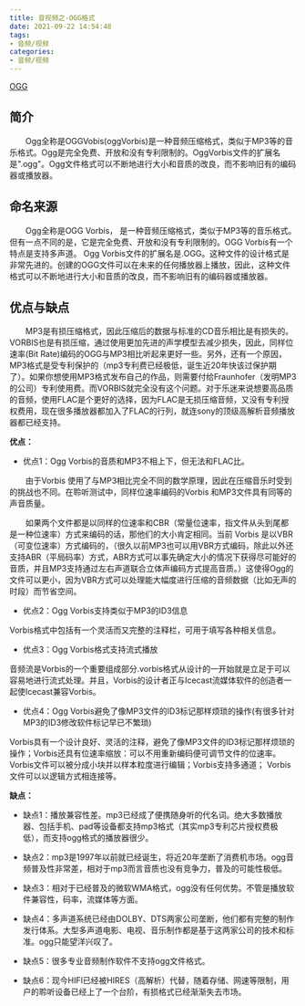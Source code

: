 ```yaml
---
title: 音视频之-OGG格式
date: 2021-09-22 14:54:48
tags:
- 音频/视频
categories: 
- 音频/视频
---
```


[OGG](https://baike.baidu.com/item/Ogg)

## 简介

&emsp;&emsp;Ogg全称是OGGVobis(oggVorbis)是一种音频压缩格式，类似于MP3等的音乐格式。Ogg是完全免费、开放和没有专利限制的。OggVorbis文件的扩展名是".ogg"。Ogg文件格式可以不断地进行大小和音质的改良，而不影响旧有的编码器或播放器。

## 命名来源

&emsp;&emsp;Ogg全称是OGG Vorbis， 是一种音频压缩格式，类似于MP3等的音乐格式。但有一点不同的是，它是完全免费、开放和没有专利限制的。OGG Vorbis有一个特点是支持多声道。
Ogg Vorbis文件的扩展名是.OGG。这种文件的设计格式是非常先进的。创建的OGG文件可以在未来的任何播放器上播放，因此，这种文件格式可以不断地进行大小和音质的改良，而不影响旧有的编码器或播放器。

<!--more-->
## 优点与缺点

&emsp;&emsp;MP3是有损压缩格式，因此压缩后的数据与标准的CD音乐相比是有损失的。VORBIS也是有损压缩，通过使用更加先进的声学模型去减少损失，因此，同样位速率(Bit Rate)编码的OGG与MP3相比听起来更好一些。另外，还有一个原因，MP3格式是受专利保护的（mp3专利费已经极低，诞生近20年快该过保护期了）。如果你想使用MP3格式发布自己的作品，则需要付给Fraunhofer（发明MP3的公司）专利使用费。而VORBIS就完全没有这个问题。对于乐迷来说想要高品质的音频，使用FLAC是个更好的选择，因为FLAC是无损压缩音频，又没有专利授权费用，现在很多播放器都加入了FLAC的行列，就连sony的顶级高解析音频播放器都已经支持。

**优点：**

* 优点1：Ogg Vorbis的音质和MP3不相上下，但无法和FLAC比。

&emsp;&emsp;由于Vorbis 使用了与MP3相比完全不同的数学原理，因此在压缩音乐时受到的挑战也不同。在聆听测试中，同样位速率编码的Vorbis 和MP3文件具有同等的声音质量。

&emsp;&emsp;如果两个文件都是以同样的位速率和CBR（常量位速率，指文件从头到尾都是一种位速率）方式来编码的话，那他们的大小肯定相同。当前 Vorbis 是以VBR（可变位速率）方式编码的，（很久以前MP3也可以用VBR方式编码，除此以外还支持ABR（平局码率）方式，ABR方式可以事先确定大小的情况下获得尽可能好的音质，并且MP3支持通过左右声道联合立体声编码方式提高音质。）这使得Ogg的文件可以更小，因为VBR方式可以处理能大幅度进行压缩的音频数据（比如无声的时段）而节省空间。

* 优点2：Ogg Vorbis支持类似于MP3的ID3信息

Vorbis格式中包括有一个灵活而又完整的注释栏，可用于填写各种相关信息。

* 优点3：Ogg Vorbis格式支持流式播放

音频流是Vorbis的一个重要组成部分.vorbis格式从设计的一开始就是立足于可以容易地进行流式处理。并且，Vorbis的设计者正与Icecast流媒体软件的创造者一起使Icecast兼容Vorbis。

* 优点4：Ogg Vorbis避免了像MP3文件的ID3标记那样烦琐的操作(有很多针对MP3的ID3修改软件标记早已不繁琐)

Vorbis具有一个设计良好、灵活的注释，避免了像MP3文件的ID3标记那样烦琐的操作；Vorbis还具有位速率缩放：可以不用重新编码便可调节文件的位速率。Vorbis文件可以被分成小块并以样本粒度进行编辑；Vorbis支持多通道； Vorbis文件可以以逻辑方式相连接等。

**缺点：**

* 缺点1：播放兼容性差。mp3已经成了便携随身听的代名词。绝大多数播放器、包括手机、pad等设备都支持mp3格式（其实mp3专利芯片授权费极低），而支持ogg格式的播放器很少。

* 缺点2：mp3是1997年以前就已经诞生，将近20年垄断了消费机市场。ogg音频普及性非常差，相对于mp3而言音质也没有竞争力，普及的可能性极低。

* 缺点3：相对于已经普及的微软WMA格式，ogg没有任何优势。不管是播放软件兼容性，码率，流媒体等方面。

* 缺点4：多声道系统已经由DOLBY、DTS两家公司垄断，他们都有完整的制作发行体系。大型多声道电影、电视、音乐制作都是基于这两家公司的技术和标准。ogg只能望洋兴叹了。

* 缺点5：很多专业音频制作软件不支持ogg文件格式。

* 缺点6：现今HIFI已经被HIRES（高解析）代替，随着存储、网速等限制，用户的聆听设备已经上了一个台阶，有损格式已经渐渐失去市场。

